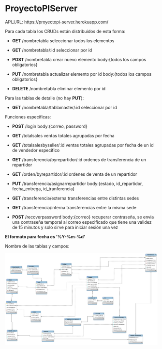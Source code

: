 # ProyectoPIServer

API_URL: https://proyectopi-server.herokuapp.com/

Para cada tabla los CRUDs están distribuidos de esta forma: 

* **GET** /nombretabla seleccionar todos los elementos

* **GET** /nombretabla/:id seleccionar por id

* **POST** /nombretabla crear nuevo elemento body:{todos los campos obligatorios}

* **PUT** /nombretabla actualizar elemento por id body:{todos los campos obligatorios}

* **DELETE** /nombretabla eliminar elemento por id

Para las tablas de detalle (no hay **PUT**):

* **GET** /nombretabla/tablamaster/:id  seleccionar por id

Funciones especificas:

* **POST** /login body:{correo, password}

* **GET** /totalsales ventas totales agrupadas por fecha

* **GET** /totalsalesbyseller/:id ventas totales agrupadas por fecha de un id de vendedor especifico

* **GET** /transferencia/byrepartidor/:id ordenes de transferencia de un repartidor

* **GET** /orden/byrepartidor/:id ordenes de venta de un repartidor

* **PUT** /transferencia/asignarrepartidor body:{estado, id_repartidor, fecha_entrega, id_tranferencia}

* **GET** /transferencia/externa transferencias entre distintas sedes

* **GET** /transferencia/interna transferencias entre la misma sede

* **POST** /recoverpassword body:{correo} recuperar contraseña, se envia una contraseña temporal al correo especificado que tiene una validez de 15 minutos y solo sirve para iniciar sesión una vez

**El formato para fecha es '%Y-%m-%d'**

Nombre de las tablas y campos:

![Image of Database](https://github.com/diegog56/ProyectoPIServer/blob/master/sql/Relational.png)
